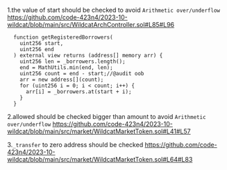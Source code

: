 1.the value of start should be checked to avoid `Arithmetic over/underflow`
https://github.com/code-423n4/2023-10-wildcat/blob/main/src/WildcatArchController.sol#L85#L96
```solidity
  function getRegisteredBorrowers(
    uint256 start,
    uint256 end
  ) external view returns (address[] memory arr) {
    uint256 len = _borrowers.length();
    end = MathUtils.min(end, len);
    uint256 count = end - start;//@audit oob
    arr = new address[](count);
    for (uint256 i = 0; i < count; i++) {
      arr[i] = _borrowers.at(start + i);
    }
  }
```

2.allowed should be checked bigger than amount to avoid `Arithmetic over/underflow`
https://github.com/code-423n4/2023-10-wildcat/blob/main/src/market/WildcatMarketToken.sol#L41#L57

3.`_transfer` to zero address should be checked 
https://github.com/code-423n4/2023-10-wildcat/blob/main/src/market/WildcatMarketToken.sol#L64#L83